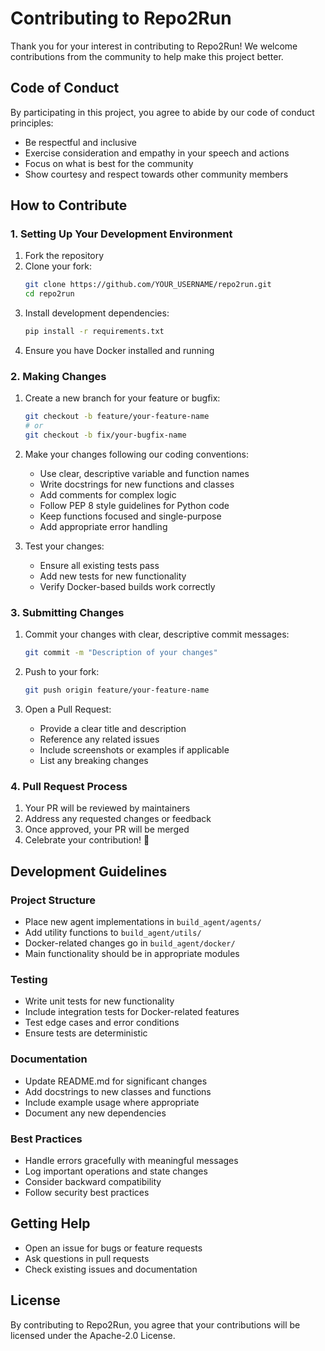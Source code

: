 # Contributing to Repo2Run

Thank you for your interest in contributing to Repo2Run! We welcome contributions from the community to help make this project better.

## Code of Conduct

By participating in this project, you agree to abide by our code of conduct principles:
- Be respectful and inclusive
- Exercise consideration and empathy in your speech and actions
- Focus on what is best for the community
- Show courtesy and respect towards other community members

## How to Contribute

### 1. Setting Up Your Development Environment

1. Fork the repository
2. Clone your fork:
   ```bash
   git clone https://github.com/YOUR_USERNAME/repo2run.git
   cd repo2run
   ```
3. Install development dependencies:
   ```bash
   pip install -r requirements.txt
   ```
4. Ensure you have Docker installed and running

### 2. Making Changes

1. Create a new branch for your feature or bugfix:
   ```bash
   git checkout -b feature/your-feature-name
   # or
   git checkout -b fix/your-bugfix-name
   ```

2. Make your changes following our coding conventions:
   - Use clear, descriptive variable and function names
   - Write docstrings for new functions and classes
   - Add comments for complex logic
   - Follow PEP 8 style guidelines for Python code
   - Keep functions focused and single-purpose
   - Add appropriate error handling

3. Test your changes:
   - Ensure all existing tests pass
   - Add new tests for new functionality
   - Verify Docker-based builds work correctly

### 3. Submitting Changes

1. Commit your changes with clear, descriptive commit messages:
   ```bash
   git commit -m "Description of your changes"
   ```

2. Push to your fork:
   ```bash
   git push origin feature/your-feature-name
   ```

3. Open a Pull Request:
   - Provide a clear title and description
   - Reference any related issues
   - Include screenshots or examples if applicable
   - List any breaking changes

### 4. Pull Request Process

1. Your PR will be reviewed by maintainers
2. Address any requested changes or feedback
3. Once approved, your PR will be merged
4. Celebrate your contribution! 🎉

## Development Guidelines

### Project Structure
- Place new agent implementations in `build_agent/agents/`
- Add utility functions to `build_agent/utils/`
- Docker-related changes go in `build_agent/docker/`
- Main functionality should be in appropriate modules

### Testing
- Write unit tests for new functionality
- Include integration tests for Docker-related features
- Test edge cases and error conditions
- Ensure tests are deterministic

### Documentation
- Update README.md for significant changes
- Add docstrings to new classes and functions
- Include example usage where appropriate
- Document any new dependencies

### Best Practices
- Handle errors gracefully with meaningful messages
- Log important operations and state changes
- Consider backward compatibility
- Follow security best practices

## Getting Help

- Open an issue for bugs or feature requests
- Ask questions in pull requests
- Check existing issues and documentation

## License

By contributing to Repo2Run, you agree that your contributions will be licensed under the Apache-2.0 License.
